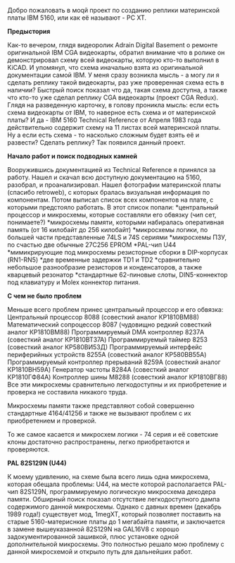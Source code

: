 Добро пожаловать в моqй проект по созданию реплики материнской платы IBM 5160, или как её называют - PC XT. 

**Предыстория**

Как-то вечером, глядя видеоролик Adrain Digital Basement о ремонте оригинальной IBM CGA видеокарты, обратил внимание что в ролике он демонстрировал схему всей видеокарты, которую кто-то выполнил в KiCAD. И упомянул, что схема иначально взята из оригинальной документации самой IBM. У меня сразу возникла мысль - а могу ли я сделать реплику такой видеокарты, раз уже проверенная схема есть в наличии?
Быстрый поиск показал что да, такая схема доступна, а также что кто-то уже сделал реплику CGA видеокарты (проект CGA Redux). Глядя на разведенную карточку, в голову проникла мысль: если есть схема видеокарты от IBM, то наверное есть схема и от материнской платы? И да - IBM 5160 Technical Reference от Апреля 1983 года действительно содержит схему на 11 листах всей материнской платы. Ну а если есть схема - то насколько сложным будет взять её и развести? Сделать реплику? Так появился данный проект.

**Начало работ и поиск подводных камней**

Вооружившись документацией из Technical Reference я принялся за работу. Нашел и скачал всю доступную документацию на 5160, разобрал, и проанализировал. Нашел фотографии материнской платы (спасибо retroweb), с которых бралась визуальная информация по компонентам. Потом выписал список всех компонентов на плате, с которыми предстояло работать. В этот список попали:
*центральный процессор и микросхемы, которые составляли его обвязку (чип сет, понимаете?) 
*микросхемы памяти, которыми набиралась оперативная память (от 16 килобайт до 256 килобайт)
*микросхемы логики, по большей части представленные 74LS и 74S сериями
*микросхемы ПЗУ, по счастью две обычные 27С256 EPROM
*PAL-чип U44
*мимикрирующие под микросхемы резисторные сборки в DIP-корпусах (RN1-RN5)
*две временные задержки TD1 и TD2
*сравнительно небольшое разнообразие резисторов и конденсаторов, а также кварцевый резонатор
*стандартные 62-пиновые слоты, DIN5-коннектор под клавиатуру и Molex коннектор питания.

**С чем не было проблем**

Меньше всего проблем принес центральный процессор и его обвязка: 
Центральный процессор 8088 (совесткий аналог КР1810ВМ88)
Математический сопроцессор 8087 (чудовищно редкий совесткий аналог КР1810ВМ88)
Программируемый DMA контроллер 8237A (совесткий аналог КР1810ВТ37А)
Программируемый таймер 8253 (совесткий аналог КР580ВИ53Д)
Программируемый интерфейс периферийных устройств 8255A (совесткий аналог КР580ВВ55А)
Программируемый контроллер прерываний 8259A (совесткий аналог КР1810ВН59А)
Генератор частоты 8284A (совесткий аналог КР1810ГФ84А)
Контроллер шины M8288 (совесткий аналог КР1810ВГ88)
Все эти микросхемы сравнительно легкодоступны и их приобретение и проверка не составила никакого труда.

Микросхемы памяти также представляют собой совершенно стандартные 4164/41256 и также не вызывают проблем с их приобретением и проверкой.

То же самое касается и микросхем логики - 74 серия и её советские клоны достаточно распространены, легко приобретаются и проверяются.


**PAL 82S129N (U44)**

К моему удивлению, на схеме была всего лишь одна микросхема, которая обещала проблемы: U44, на месте которой располагается PAL-чип 82S129N, программируемую логическую микросхема декодера памяти. Обширный поиск показал отсутствие легкодоступного дампа содержимого данной микросхемы. Однако с давных времен (декабрь 1989 года!) существует мод, 1megXT, который позволяет поставить на старые 5160-материснкие платы до 1 мегабайта памяти, и заключается в замене вышеуказанной 82S129N на GAL16V8 с хорошо задокументированной зашивкой, плюс установке одной дополнительной микросхемы. Это полностью решало мою проблему с данной микросхемой и открыло путь для дальнейших работ.


